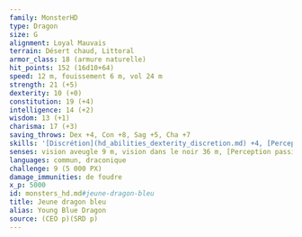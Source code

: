 ```yaml
---
family: MonsterHD
type: Dragon
size: G
alignment: Loyal Mauvais
terrain: Désert chaud, Littoral
armor_class: 18 (armure naturelle)
hit_points: 152 (16d10+64)
speed: 12 m, fouissement 6 m, vol 24 m
strength: 21 (+5)
dexterity: 10 (+0)
constitution: 19 (+4)
intelligence: 14 (+2)
wisdom: 13 (+1)
charisma: 17 (+3)
saving_throws: Dex +4, Con +8, Sag +5, Cha +7
skills: '[Discrétion](hd_abilities_dexterity_discretion.md) +4, [Perception](hd_abilities_wisdom_perception.md) +9'
senses: vision aveugle 9 m, vision dans le noir 36 m, [Perception passive](hd_abilities_dexterity_perception_passive.md) 19
languages: commun, draconique
challenge: 9 (5 000 PX)
damage_immunities: de foudre
x_p: 5000
id: monsters_hd.md#jeune-dragon-bleu
title: Jeune dragon bleu
alias: Young Blue Dragon
source: (CEO p)(SRD p)
---
```


